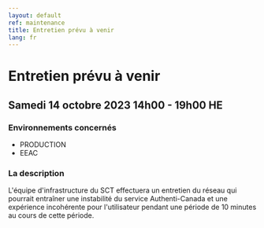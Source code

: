 ```yaml
---
layout: default
ref: maintenance
title: Entretien prévu à venir
lang: fr
---
```

# Entretien prévu à venir

## Samedi 14 octobre 2023 14h00 - 19h00 HE

### Environnements concernés

* PRODUCTION
* EEAC

### La description

L'équipe d'infrastructure du SCT effectuera un entretien du réseau qui pourrait entraîner une instabilité du service Authenti-Canada et une expérience incohérente pour l'utilisateur pendant une période de 10 minutes au cours de cette période.
